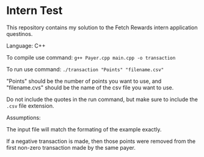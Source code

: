 # Intern Test
This repository contains my solution to the Fetch Rewards intern application questinos.

Language: C++

To compile use command: ``g++ Payer.cpp main.cpp -o transaction``

To run use command: ``./transaction "Points" "filename.csv"``

"Points" should be the number of points you want to use, and "filename.cvs" should be the name of the csv file you want to use. 

Do not include the quotes in the run command, but make sure to include the ``.csv`` file extension.

Assumptions:

The input file will match the formating of the example exactly.

If a negative transaction is made, then those points were removed from the first non-zero transaction made by the same payer.
